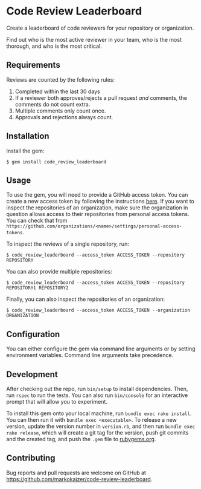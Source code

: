 # Code Review Leaderboard

Create a leaderboard of code reviewers for your repository or organization.

Find out who is the most active reviewer in your team, who is the most thorough, and who is the most critical.

## Requirements

Reviews are counted by the following rules:
1. Completed within the last 30 days
2. If a reviewer both approves/rejects a pull request _and_ comments, the comments do not count extra.
3. Multiple comments only count once.
4. Approvals and rejections always count.

## Installation

Install the gem:

    $ gem install code_review_leaderboard

## Usage

To use the gem, you will need to provide a GitHub access token. You can create a new access token by following the instructions [here](https://help.github.com/en/github/authenticating-to-github/creating-a-personal-access-token-for-the-command-line). If you want to inspect the repositories of an organization, make sure the organization in question allows access to their repositories from personal access tokens. You can check that from `https://github.com/organizations/<name>/settings/personal-access-tokens`.

To inspect the reviews of a single repository, run:

    $ code_review_leaderboard --access_token ACCESS_TOKEN --repository REPOSITORY

You can also provide multiple repositories:

    $ code_review_leaderboard --access_token ACCESS_TOKEN --repository REPOSITORY1 REPOSITORY2

Finally, you can also inspect the repositories of an organization:

    $ code_review_leaderboard --access_token ACCESS_TOKEN --organization ORGANIZATION

## Configuration

You can either configure the gem via command line arguments or by setting environment variables. Command line arguments take precedence.

## Development

After checking out the repo, run `bin/setup` to install dependencies. Then, run `rspec` to run the tests. You can also run `bin/console` for an interactive prompt that will allow you to experiment.

To install this gem onto your local machine, run `bundle exec rake install`. You can then run it with `bundle exec <executable>`. To release a new version, update the version number in `version.rb`, and then run `bundle exec rake release`, which will create a git tag for the version, push git commits and the created tag, and push the `.gem` file to [rubygems.org](https://rubygems.org).

## Contributing

Bug reports and pull requests are welcome on GitHub at https://github.com/markokajzer/code-review-leaderboard.
